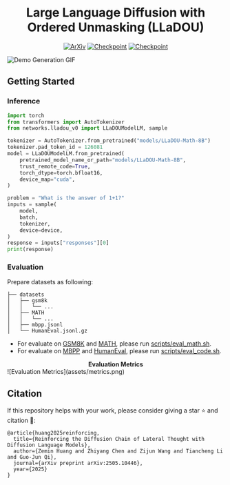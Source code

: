<div align="center">

<h1>Large Language Diffusion with Ordered Unmasking (LLaDOU)</h1>
<p align="center">
<a href="https://arxiv.org/abs/2505.10446"><img src="https://img.shields.io/badge/arXiv-2505.10446-b31b1b.svg" alt="ArXiv"></a>
<a href="https://huggingface.co/maple-research-lab/LLaDOU-v0-Math"><img src="https://img.shields.io/badge/Huggingface-LLaDOU v0 Math-yellow" alt="Checkpoint"></a>
<a href="https://huggingface.co/maple-research-lab/LLaDOU-v0-Code"><img src="https://img.shields.io/badge/Huggingface-LLaDOU v0 Code-yellow" alt="Checkpoint"></a>
</p>

</div>

![Demo Generation GIF](assets/demo_generation.gif)

## Getting Started

### Inference

```python
import torch
from transformers import AutoTokenizer
from networks.lladou_v0 import LLaDOUModelLM, sample

tokenizer = AutoTokenizer.from_pretrained("models/LLaDOU-Math-8B")
tokenizer.pad_token_id = 126081
model = LLaDOUModelLM.from_pretrained(
    pretrained_model_name_or_path="models/LLaDOU-Math-8B",
    trust_remote_code=True,
    torch_dtype=torch.bfloat16,
    device_map="cuda",
)

problem = "What is the answer of 1+1?"
inputs = sample(
    model,
    batch,
    tokenizer,
    device=device,
)
response = inputs["responses"][0]
print(response)
```

### Evaluation

Prepare datasets as following:
```
├── datasets
│   ├── gsm8k
│   │   └── ...
│   ├── MATH
│   │   └── ...
│   ├── mbpp.jsonl
│   └── HumanEval.jsonl.gz
```

- For evaluate on [GSM8K]() and [MATH](), please run [scripts/eval_math.sh](scripts/eval_math.sh).
- For evaluate on [MBPP]() and [HumanEval](), please run [scripts/eval_code.sh](scripts/eval_code.sh).

<div align="center"><strong>Evaluation Metrics</strong></div>
![Evaluation Metrics](assets/metrics.png)

## Citation
If this repository helps with your work, please consider giving a star ⭐ and citation 🦖:
```
@article{huang2025reinforcing,
  title={Reinforcing the Diffusion Chain of Lateral Thought with Diffusion Language Models},
  author={Zemin Huang and Zhiyang Chen and Zijun Wang and Tiancheng Li and Guo-Jun Qi},
  journal={arXiv preprint arXiv:2505.10446},
  year={2025}
}
```


